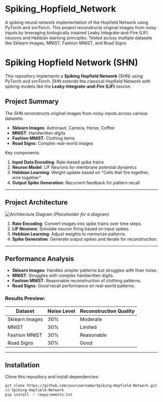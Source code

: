 # Spiking_Hopfield_Network
A spiking neural network implementation of the Hopfield Network using PyTorch and snnTorch. This project reconstructs original images from noisy inputs by leveraging biologically inspired Leaky Integrate-and-Fire (LIF) neurons and Hebbian learning principles. Tested across multiple datasets like Sklearn Images, MNIST, Fashion MNIST, and Road Signs

# Spiking Hopfield Network (SHN)
This repository implements a **Spiking Hopfield Network** (SHN) using PyTorch and snnTorch. SHN extends the classical Hopfield Network with spiking models like the **Leaky-Integrate-and-Fire (LIF)** neuron.

## **Project Summary**
The SHN reconstructs original images from noisy inputs across various datasets:
- **Sklearn Images**: Astronaut, Camera, Horse, Coffee
- **MNIST**: Handwritten digits
- **Fashion MNIST**: Clothing items
- **Road Signs**: Complex real-world images

Key components:
1. **Input Data Encoding**: Rate-based spike trains
2. **Neuron Model**: LIF Neurons for membrane potential dynamics
3. **Hebbian Learning**: Weight update based on "Cells that fire together, wire together"
4. **Output Spike Generation**: Recurrent feedback for pattern recall

---

## **Project Architecture**
![Architecture Diagram](docs/architecture.png) *(Placeholder for a diagram)*

1. **Rate Encoding**: Convert images into spike trains over time steps.
2. **LIF Neurons**: Simulate neuron firing based on input spikes.
3. **Hebbian Learning**: Adjust weights to memorize patterns.
4. **Spike Generation**: Generate output spikes and iterate for reconstruction.

---

## **Performance Analysis**
- **Sklearn Images**: Handles simpler patterns but struggles with finer noise.
- **MNIST**: Struggles with complex handwritten digits.
- **Fashion MNIST**: Reasonable reconstruction of clothing patterns.
- **Road Signs**: Good recall performance on real-world patterns.

### Results Preview:
| Dataset         | Noise Level | Reconstruction Quality |
|-----------------|------------|-------------------------|
| Sklearn Images  | 30%        | Moderate               |
| MNIST           | 30%        | Limited                |
| Fashion MNIST   | 30%        | Reasonable             |
| Road Signs      | 30%        | Good                   |

---

## **Installation**
Clone this repository and install dependencies:
```bash
git clone https://github.com/yourusername/Spiking-Hopfield-Network.git
cd Spiking-Hopfield-Network
pip install -r requirements.txt
